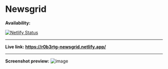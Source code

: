 # Newsgrid

**Availability:**

[![Netlify Status](https://api.netlify.com/api/v1/badges/dc4916fd-01e3-4bfc-a368-69d205930b5b/deploy-status)](https://app.netlify.com/sites/r0b3rtg-newsgrid/deploys)

---

**Live link: <https://r0b3rtg-newsgrid.netlify.app/>**

---

**Screenshot preview:**
![image](https://user-images.githubusercontent.com/54260004/152679279-557609fd-90f6-452f-8499-9bb6cc13d5b5.png)
